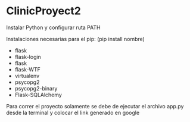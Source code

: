 # ClinicProyect2

Instalar Python y configurar ruta PATH

Instalaciones necesarias para el pip: (pip install nombre)
- flask
- flask-login
- flask
- flask-WTF
- virtualenv
- psycopg2
- psycopg2-binary 
- Flask-SQLAlchemy


Para correr el proyecto solamente se debe de ejecutar el archivo
app.py desde la terminal y colocar el link generado en google